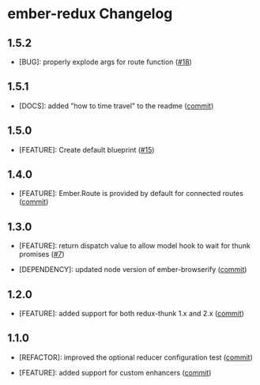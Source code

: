 ember-redux Changelog
==============================

1.5.2
-----

* [BUG]: properly explode args for route function
  ([#18](https://github.com/toranb/ember-redux/pull/18))


1.5.1
-----

* [DOCS]: added "how to time travel" to the readme
  ([commit](https://github.com/toranb/ember-redux/commit/fdd35041fb3c9be8f3b663ba36ac87705d45ad8d))


1.5.0
-----

* [FEATURE]: Create default blueprint
  ([#15](https://github.com/toranb/ember-redux/pull/15))


1.4.0
-----

* [FEATURE]: Ember.Route is provided by default for connected routes
  ([commit](https://github.com/toranb/ember-redux/commit/7219ed7dd1de42b89184f3ccb77fa3d1df4abcb9))


1.3.0
-----

* [FEATURE]: return dispatch value to allow model hook to wait for thunk promises
  ([#7](https://github.com/toranb/ember-redux/pull/7))

* [DEPENDENCY]: updated node version of ember-browserify
  ([commit](https://github.com/toranb/ember-redux/commit/321a1f2f5773ffb1e6784844d9f97da1294d4f71))


1.2.0
-----

* [FEATURE]: added support for both redux-thunk 1.x and 2.x
  ([commit](https://github.com/toranb/ember-redux/commit/2a70e1481b6759e1a88fcbea9adbbd7f3f72d55a))


1.1.0
-----

* [REFACTOR]: improved the optional reducer configuration test
  ([commit](https://github.com/toranb/ember-redux/commit/40d196e2d83231e40be9df305acfdc098ab8d32f))

* [FEATURE]: added support for custom enhancers
  ([commit](https://github.com/toranb/ember-redux/commit/602cce7bab56105f61ca2d10bbb34a2c8c7c1446))
